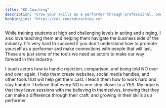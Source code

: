 ```yaml
---
title: "KD Coaching"
description: "Grow your skills as a performer through professional, one-on-one training."
bookingLink: "https://cal.com/kdcoaching-co"
---
```


While training students at high and challenging levels in acting and singing, I also love teaching them and helping them navigate the business side of the industry. It's very hard to succeed if you don't understand how to promote yourself as a performer and make connections with people that will last. These are just some of the tools we need as actors to make our way forward in this industry.

I teach actors how to handle rejection, comparison, and being told NO over and over again. I help them create websites, social media handles, and other tools that will help get them cast. I teach them how to work hard and stay humble. I believe that every NO is one step closer to a YES. My hope is that they leave sessions with me believing in themselves, knowing that they can make a difference through their craft, and growing in their skills as a performer
